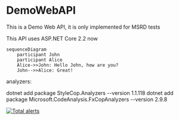 # DemoWebAPI

This is a Demo Web API, it is only implemented for MSRD tests

This API uses ASP.NET Core 2.2 now

```mermaid
sequenceDiagram
    participant John
    participant Alice
    Alice->>John: Hello John, how are you?
    John-->>Alice: Great!
```

analyzers:

dotnet add package StyleCop.Analyzers --version 1.1.118
dotnet add package Microsoft.CodeAnalysis.FxCopAnalyzers --version 2.9.8


[![Total alerts](https://img.shields.io/lgtm/alerts/g/RafaPazos/DemoWebAPI.svg?logo=lgtm&logoWidth=18)](https://lgtm.com/projects/g/RafaPazos/DemoWebAPI/alerts/)
